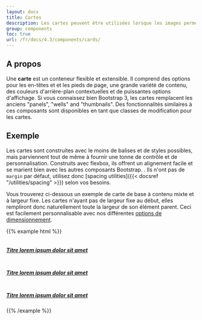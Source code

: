 ```yaml
---
layout: docs
title: Cartes
description: Les cartes peuvent être utilisées lorsque les images permettent de mieux identifier le contenu (sous forme de liste mosaique d'éléments reconnaissables visuellement par exemple).
group: components
toc: true
url: /fr/docs/4.3/components/cards/
---
```


## A propos

Une **carte** est un conteneur flexible et extensible. Il comprend des options pour les en-têtes et et les pieds de page, une grande variété de contenu, des couleurs d'arrière-plan contextuelles et de puissantes options d'affichage. Si vous connaissez bien Bootstrap 3, les cartes remplacent les anciens "panels", "wells" and "thumbnails". Des fonctionnalités similaires à ces composants sont disponibles en tant que classes de modification pour les cartes.

## Exemple

Les cartes sont construites avec le moins de balises et de styles possibles, mais parviennent tout de même à fournir une tonne de contrôle et de personnalisation. Construits avec flexbox, ils offrent un alignement facile et se marient bien avec les autres composants Bootstrap. . Ils n'ont pas de `margin` par défaut, utilisez donc [spacing utilities]({{< docsref "/utilities/spacing" >}}) selon vos besoins.

Vous trouverez ci-dessous un exemple de carte de base à contenu mixte et à largeur fixe. Les cartes n'ayant pas de largeur fixe au début, elles rempliront donc naturellement toute la largeur de son élément parent. Ceci est facilement personnalisable avec nos différentes [options de dimensionnement](#sizing).

{{% example html %}}
<div class="row">
  <div class="col-md-4">
    <a href="#" class="card overflow-hidden">
      <img class="card-img-top" alt="" src="https://placekitten.com/267/128" />
      <div class="card-body text-center">
        <h5 class="card-title mb-0 text-base font-weight-normal">Titre lorem ipsum dolor sit amet</h5>
      </div>
    </a>
  </div>
  <div class="col-md-4">
    <a href="#" class="card overflow-hidden">
      <img class="card-img-top" alt="" src="http://placekitten.com/267/128" />
      <div class="card-body text-center">
        <h5 class="card-title mb-0 text-base font-weight-normal">Titre lorem ipsum dolor sit amet</h5>
      </div>
    </a>
  </div>
  <div class="col-md-4">
    <a href="#" class="card overflow-hidden">
      <img class="card-img-top" alt="" src="http://placekitten.com/267/128" />
      <div class="card-body text-center">
        <h5 class="card-title mb-0 text-base font-weight-normal">Titre lorem ipsum dolor sit amet</h5>
      </div>
    </a>
  </div>
</div>
{{% /example %}}
